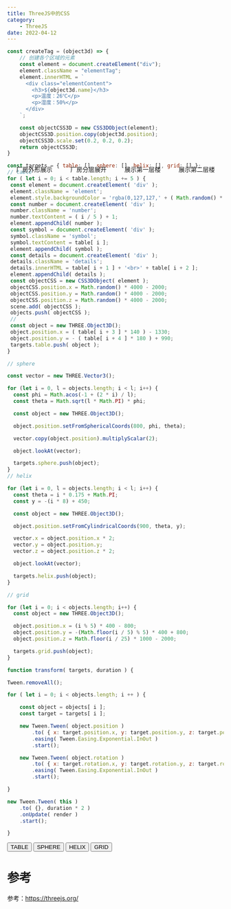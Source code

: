 ```yaml
---
title: ThreeJS中的CSS
category: 
    - ThreeJS
date: 2022-04-12
---
```



```js
const createTag = (object3d) => {
    // 创建各个区域的元素
    const element = document.createElement("div");
    element.className = "elementTag";
    element.innerHTML = `
      <div class="elementContent">
        <h3>${object3d.name}</h3>
        <p>温度：26℃</p>
        <p>湿度：50%</p>
      </div>
    `;

    const objectCSS3D = new CSS3DObject(element);
    objectCSS3D.position.copy(object3d.position);
    objectCSS3D.scale.set(0.2, 0.2, 0.2);
    return objectCSS3D;
}

```

<div class="scene" ref="sceneRef">
  <div class="btn-list">
    <div @click="showWall"><a>厂房外形展示</a></div>
    <div @click="showAll"><a>厂房分层展开</a></div>
    <div @click="showFloor1"><a>展示第一层楼</a></div>
    <div @click="showFloor2"><a>展示第二层楼</a></div>
  </div>
  <!-- <div class="css3d-render" ref="css3dRef"></div> -->
</div>

```js
const targets = { table: [], sphere: [], helix: [], grid: [] };
// table
for ( let i = 0; i < table.length; i += 5 ) {
 const element = document.createElement( 'div' );
 element.className = 'element';
 element.style.backgroundColor = 'rgba(0,127,127,' + ( Math.random() * 0.5 + 0.25 ) + ')';
 const number = document.createElement( 'div' );
 number.className = 'number';
 number.textContent = ( i / 5 ) + 1;
 element.appendChild( number );
 const symbol = document.createElement( 'div' );
 symbol.className = 'symbol';
 symbol.textContent = table[ i ];
 element.appendChild( symbol );
 const details = document.createElement( 'div' );
 details.className = 'details';
 details.innerHTML = table[ i + 1 ] + '<br>' + table[ i + 2 ];
 element.appendChild( details );
 const objectCSS = new CSS3DObject( element );
 objectCSS.position.x = Math.random() * 4000 - 2000;
 objectCSS.position.y = Math.random() * 4000 - 2000;
 objectCSS.position.z = Math.random() * 4000 - 2000;
 scene.add( objectCSS );
 objects.push( objectCSS );
 //
 const object = new THREE.Object3D();
 object.position.x = ( table[ i + 3 ] * 140 ) - 1330;
 object.position.y = - ( table[ i + 4 ] * 180 ) + 990;
 targets.table.push( object );
}

// sphere

const vector = new THREE.Vector3();

for (let i = 0, l = objects.length; i < l; i++) {
  const phi = Math.acos(-1 + (2 * i) / l);
  const theta = Math.sqrt(l * Math.PI) * phi;

  const object = new THREE.Object3D();

  object.position.setFromSphericalCoords(800, phi, theta);

  vector.copy(object.position).multiplyScalar(2);

  object.lookAt(vector);

  targets.sphere.push(object);
}
// helix

for (let i = 0, l = objects.length; i < l; i++) {
  const theta = i * 0.175 + Math.PI;
  const y = -(i * 8) + 450;

  const object = new THREE.Object3D();

  object.position.setFromCylindricalCoords(900, theta, y);

  vector.x = object.position.x * 2;
  vector.y = object.position.y;
  vector.z = object.position.z * 2;

  object.lookAt(vector);

  targets.helix.push(object);
}

// grid

for (let i = 0; i < objects.length; i++) {
  const object = new THREE.Object3D();

  object.position.x = (i % 5) * 400 - 800;
  object.position.y = -(Math.floor(i / 5) % 5) * 400 + 800;
  object.position.z = Math.floor(i / 25) * 1000 - 2000;

  targets.grid.push(object);
}

function transform( targets, duration ) {

Tween.removeAll();

for ( let i = 0; i < objects.length; i ++ ) {

    const object = objects[ i ];
    const target = targets[ i ];

    new Tween.Tween( object.position )
        .to( { x: target.position.x, y: target.position.y, z: target.position.z }, Math.random() * duration + duration )
        .easing( Tween.Easing.Exponential.InOut )
        .start();

    new Tween.Tween( object.rotation )
        .to( { x: target.rotation.x, y: target.rotation.y, z: target.rotation.z }, Math.random() * duration + duration )
        .easing( Tween.Easing.Exponential.InOut )
        .start();

}

new Tween.Tween( this )
    .to( {}, duration * 2 )
    .onUpdate( render )
    .start();

}
```

<div ref="elementTableRef" class="elementTable">
  <div id="menu">
   <button id="table">TABLE</button>
   <button id="sphere">SPHERE</button>
   <button id="helix">HELIX</button>
   <button id="grid">GRID</button>
  </div>
</div>

# 参考

参考：<https://threejs.org/>

<script setup>
import {ref,onMounted} from 'vue'
import * as THREE from 'three'
import gsap from "gsap";
// import  {Tween }from 'three/examples/jsm/libs/tween.module.js';
import { RGBELoader } from "three/examples/jsm/loaders/RGBELoader.js";
import { CSS3DRenderer } from "three/examples/jsm/renderers/CSS3DRenderer.js";
import { OrbitControls } from "three/examples/jsm/controls/OrbitControls.js";
import { FlyControls } from "three/examples/jsm/controls/FlyControls.js";
import { CSS3DObject } from "three/examples/jsm/renderers/CSS3DRenderer.js";
import { FirstPersonControls } from "three/examples/jsm/controls/FirstPersonControls.js";
import { GLTFLoader } from "three/examples/jsm/loaders/GLTFLoader.js";
import { DRACOLoader } from "three/examples/jsm/loaders/DRACOLoader.js";
// import Tween from 'three/addons/libs/tween.module.js';
import * as Tween from 'three/examples/jsm/libs/tween.module.js';
import { TrackballControls } from 'three/examples/jsm/controls/TrackballControls.js';
import Mitt from "mitt";

const eventHub = new Mitt();

const sceneRef = ref()
// const css3dRef = ref()
const showWall = () => {
  eventHub.emit("showWall");
};

const showFloor1 = () => {
  eventHub.emit("showFloor1");
};

const showFloor2 = () => {
  eventHub.emit("showFloor2");
};
let open = false;
const showAll = () => {
  if (open) {
    eventHub.emit("hideAll");
    open = false;
  } else {
    eventHub.emit("showAll");
    open = true;
  }
};

const initScene = () => {
    const scene = new THREE.Scene()
    const rgbeloader = new RGBELoader()

    rgbeloader.loadAsync('./assets/textures/2k.hdr').then(texture => {
        texture.mapping = THREE.EquirectangularReflectionMapping;
        scene.background = texture
        scene.environment = texture
    })

    const light = new THREE.DirectionalLight(0xffffff,2);
    light.position.set(10,100,10);
    scene.add(light)

    const camera = new THREE.PerspectiveCamera(75,2,1,10000)
    camera.position.set(100,100,300)
    scene.add(camera)
    const css3dRender = new CSS3DRenderer();
    css3dRender.setSize(sceneRef.value.offsetWidth,sceneRef.value.offsetWidth/2)
    const renderer = new THREE.WebGLRenderer({
      // 设置抗锯齿
      antialias: true,
      // 设置物理灯光模拟效果
      physicallyCorrectLights: true,
      // 设置对数深度缓冲区
      logarithmicDepthBuffer: true,
    });
    renderer.setSize(sceneRef.value.offsetWidth,sceneRef.value.offsetWidth/2)
    renderer.shadowMap.enabled = true
    renderer.toneMapping = THREE.ACESFilmicToneMapping;
    renderer.toneMappingExposure = 0.8;
    sceneRef.value.appendChild(renderer.domElement)

    css3dRender.domElement.style.position = 'absolute';
    css3dRender.domElement.style.top = '0'
    sceneRef.value.appendChild(css3dRender.domElement)

    renderer.render(scene,camera)
    const controls = new OrbitControls(camera,css3dRender.domElement)
    // 设置控制器阻尼
    controls.enableDamping = true;
    function animate(t) {
      controls.update();
      const elapsedTime = clock.getElapsedTime();
      requestAnimationFrame(animate);
      // 使用渲染器渲染相机看这个场景的内容渲染出来
      renderer.render(scene, camera);
      css3dRender.render(scene,camera)
    }

    animate();
    if(!__VUEPRESS_SSR__) {
      window.addEventListener("resize",()=>{
        camera.updateProjectionMatrix();
        renderer.setSize(sceneRef.value.offsetWidth,sceneRef.value.offsetWidth/2)
        renderer.setPixelRatio(window.devicePixelRatio)
      })
    }
    return {scene,controls,renderer,camera}
}

const clock = new THREE.Clock();
const initAnimate = (scene,controls,renderer,camera) => {
  const delta = clock.getDelta()
  controls.update();
  renderer.render(scene,camera)
  requestAnimationFrame(() => {
    initAnimate(controls)
  })
}

const createTag = (object3d) => {
    // 创建各个区域的元素
    const element = document.createElement("div");
    element.className = "elementTag";
    element.innerHTML = `
      <div class="elementContent">
        <h3>${object3d.name}</h3>
        <p>温度：26℃</p>
        <p>湿度：50%</p>
      </div>
    `;

    const objectCSS3D = new CSS3DObject(element);
    objectCSS3D.position.copy(object3d.position);
    objectCSS3D.scale.set(0.2, 0.2, 0.2);
    return objectCSS3D;
}

const createFactory = (scene) => {
    const gltfLoader = new GLTFLoader()
    const dracoLoader = new DRACOLoader()
    dracoLoader.setDecoderPath("/blog/draco/");
    dracoLoader.setDecoderConfig({type: "js"});
    dracoLoader.preload();
    gltfLoader.setDRACOLoader(dracoLoader);

    let floor1Group;
    let floor2Group;
    let wallGroup;
    const floor2Tags = []
    gltfLoader.load("./assets/models/floor2.glb",(gltf) => {
      console.log(gltf,'gltf')
        let array = ["小型会议室", "核心科技室", "科技展台", "设计总监办公室"];
        floor2Group = gltf.scene
        gltf.scene.traverse((child) => {
          if(child.isMesh) {
            child.material.emissiveIntensity = 15;
          }
          if(array.indexOf(child.name) != -1) {
            const css3dObject = createTag(child)
            css3dObject.visible = false
            floor2Tags.push(css3dObject)
            floor2Group.add(css3dObject);

          }
        })
        floor2Group.visible = false
        scene.add(floor2Group)
    })
    gltfLoader.load("./assets/models/floor1.glb",(gltf) => {
      floor1Group = gltf.scene;

      gltf.scene.traverse((child) => {
          if(child.isMesh) {
            child.material.emissiveIntensity = 5
          }
      })
      floor1Group.visible = false;
      scene.add(gltf.scene)
    })

    gltfLoader.load("./assets/models/wall.glb",(gltf) => {
      scene.add(gltf.scene)
      wallGroup = gltf.scene
    })
}

class Factory {
  constructor(scene,camera) {
    const gltfLoader = new GLTFLoader();
    const dracoLoader = new DRACOLoader();
    dracoLoader.setDecoderPath("/blog/draco/");
    dracoLoader.setDecoderConfig({ type: "js" });
    dracoLoader.preload();
    gltfLoader.setDRACOLoader(dracoLoader);

    this.scene = scene;
    this.floor1Group;
    this.floor2Group;
    this.wallGroup;
    this.floor2Tags = [];
    this.camera = camera

    gltfLoader.load("./assets/models/floor2.glb", (gltf) => {
      console.log('aaaa');
      this.floor2Group = gltf.scene;

      let array = ["小型会议室", "核心科技室", "科技展台", "设计总监办公室"];
      // 判断子元素是否是物体
      gltf.scene.traverse((child) => {
        if (child.isMesh) {
          // console.log(child);
          child.material.emissiveIntensity = 15;
          // child.receiveShadow = true;
          // child.castShadow = true;
        }
        if (array.indexOf(child.name) != -1) {
          // console.log("小型会议室", child);
          const css3dObject = this.createTag(child);
          css3dObject.visible = false;
          this.floor2Tags.push(css3dObject);
          this.floor2Group.add(css3dObject);
        }
      });
      this.floor2Group.visible = false;

      scene.add(this.floor2Group);
    },undefined,(err) => {
      console.log('floor err',err)
    })

    gltfLoader.load("./assets/models/floor1.glb", (gltf) => {
      console.log(gltf);
      this.floor1Group = gltf.scene;

      // 判断子元素是否是物体
      gltf.scene.traverse((child) => {
        if (child.isMesh) {
          // console.log(child);
          child.material.emissiveIntensity = 5;
          // child.receiveShadow = true;
          // child.castShadow = true;
        }
      });
      this.floor1Group.visible = false;
      scene.add(gltf.scene);
    });

    gltfLoader.load("./assets/models/wall.glb", (gltf) => {
      console.log(gltf);
      scene.add(gltf.scene);
      this.wallGroup = gltf.scene;
    });

    this.initEvent();
  }

  update(time) {
    if (this.mixer) {
      // console.log(time);
      this.mixer.update(time);
    }
  }

  createTag(object3d) {
    // 创建各个区域的元素
    const element = document.createElement("div");
    element.className = "elementTag";
    element.innerHTML = `
      <div class="elementContent">
        <h3>${object3d.name}</h3>
        <p>温度：26℃</p>
        <p>湿度：50%</p>
      </div>
    `;

    const objectCSS3D = new CSS3DObject(element);
    objectCSS3D.position.copy(object3d.position);
    objectCSS3D.scale.set(0.2, 0.2, 0.2);
    return objectCSS3D;
    // scene.add(objectCSS3D);
  }

  showFloor1() {
    this.floor1Group.visible = true;
  }
  showFloor2() {
    this.floor2Group.visible = true;
    // this.fighterGroup.visible = true;
    this.floor2Tags.forEach((tag) => {
      tag.visible = true;
    });
  }

  hideFloor1() {
    this.floor1Group.visible = false;
  }
  hideFloor2() {
    this.floor2Group.visible = false;
    // this.fighterGroup.visible = false;
    this.floor2Tags.forEach((tag) => {
      tag.visible = false;
    });
  }

  hideWall() {
    this.wallGroup.visible = false;
  }
  showWall() {
    this.wallGroup.visible = true;
  }
  initEvent() {
    eventHub.on("showFloor1", () => {
      this.showFloor1();
      this.hideWall();
      this.hideFloor2();
    });
    eventHub.on("showFloor2", () => {
      this.showFloor2();
      this.hideWall();
      this.hideFloor1();
    });
    eventHub.on("showWall", () => {
      this.showWall();
      this.hideFloor1();
      this.hideFloor2();
    });
    eventHub.on("showAll", () => {
      this.showFloor1();
      this.showFloor2();
      this.showWall();
      gsap.to(this.wallGroup.position, {
        y: 200,
        duration: 1,
      });
      gsap.to(this.floor2Group.position, {
        y: 50,
        duration: 1,
        delay: 1,
      });
    });
    eventHub.on("hideAll", () => {
      gsap.to(this.wallGroup.position, {
        y: 0,
        duration: 1,
        delay: 1,
        onComplete: () => {
          this.hideFloor1();
          this.hideFloor2();
        },
      });
      gsap.to(this.floor2Group.position, {
        y: 0,
        duration: 1,
      });
    });
  }

}

const elementTableRef = ref()

const initElementTable = () => {
            let camera, scene, renderer;
   let controls;

   const objects = [];
   const targets = { table: [], sphere: [], helix: [], grid: [] };
    camera = new THREE.PerspectiveCamera( 40, window.innerWidth / window.innerHeight, 1, 10000 );
    camera.position.z = 3000;

    scene = new THREE.Scene();
                scene.background =new THREE.Color(0x000000);

    // table

    for ( let i = 0; i < table.length; i += 5 ) {

     const element = document.createElement( 'div' );
     element.className = 'element';
     element.style.backgroundColor = 'rgba(0,127,127,' + ( Math.random() * 0.5 + 0.25 ) + ')';

     const number = document.createElement( 'div' );
     number.className = 'number';
     number.textContent = ( i / 5 ) + 1;
     element.appendChild( number );

     const symbol = document.createElement( 'div' );
     symbol.className = 'symbol';
     symbol.textContent = table[ i ];
     element.appendChild( symbol );

     const details = document.createElement( 'div' );
     details.className = 'details';
     details.innerHTML = table[ i + 1 ] + '<br>' + table[ i + 2 ];
     element.appendChild( details );

     const objectCSS = new CSS3DObject( element );
     objectCSS.position.x = Math.random() * 4000 - 2000;
     objectCSS.position.y = Math.random() * 4000 - 2000;
     objectCSS.position.z = Math.random() * 4000 - 2000;
     scene.add( objectCSS );

     objects.push( objectCSS );

     //

     const object = new THREE.Object3D();
     object.position.x = ( table[ i + 3 ] * 140 ) - 1330;
     object.position.y = - ( table[ i + 4 ] * 180 ) + 990;

     targets.table.push( object );

    }
    // sphere

    const vector = new THREE.Vector3();

    for ( let i = 0, l = objects.length; i < l; i ++ ) {

     const phi = Math.acos( - 1 + ( 2 * i ) / l );
     const theta = Math.sqrt( l * Math.PI ) * phi;

     const object = new THREE.Object3D();

     object.position.setFromSphericalCoords( 800, phi, theta );

     vector.copy( object.position ).multiplyScalar( 2 );

     object.lookAt( vector );

     targets.sphere.push( object );

    }
    // helix

    for ( let i = 0, l = objects.length; i < l; i ++ ) {

     const theta = i * 0.175 + Math.PI;
     const y = - ( i * 8 ) + 450;

     const object = new THREE.Object3D();

     object.position.setFromCylindricalCoords( 900, theta, y );

     vector.x = object.position.x * 2;
     vector.y = object.position.y;
     vector.z = object.position.z * 2;

     object.lookAt( vector );

     targets.helix.push( object );

    }

    // grid

    for ( let i = 0; i < objects.length; i ++ ) {

     const object = new THREE.Object3D();

     object.position.x = ( ( i % 5 ) * 400 ) - 800;
     object.position.y = ( - ( Math.floor( i / 5 ) % 5 ) * 400 ) + 800;
     object.position.z = ( Math.floor( i / 25 ) ) * 1000 - 2000;

     targets.grid.push( object );

    }
     renderer = new CSS3DRenderer();
                renderer.setSize(elementTableRef.value.offsetWidth,elementTableRef.value.offsetWidth/2);
                elementTableRef.value.appendChild(renderer.domElement)

    controls = new TrackballControls( camera, renderer.domElement );
    controls.minDistance = 500;
    controls.maxDistance = 6000;
    controls.addEventListener( 'change', render );
    const buttonTable = document.getElementById( 'table' );
    buttonTable.addEventListener( 'click', function () {

     transform( targets.table, 2000 );

    } );

    const buttonSphere = document.getElementById( 'sphere' );
    buttonSphere.addEventListener( 'click', function () {

     transform( targets.sphere, 2000 );

    } );

    const buttonHelix = document.getElementById( 'helix' );
    buttonHelix.addEventListener( 'click', function () {

     transform( targets.helix, 2000 );

    } );

    const buttonGrid = document.getElementById( 'grid' );
    buttonGrid.addEventListener( 'click', function () {

     transform( targets.grid, 2000 );

    } );

    transform( targets.table, 2000 );

    //

    window.addEventListener( 'resize', onWindowResize );

   function transform( targets, duration ) {

    Tween.removeAll();

    for ( let i = 0; i < objects.length; i ++ ) {

     const object = objects[ i ];
     const target = targets[ i ];

     new Tween.Tween( object.position )
      .to( { x: target.position.x, y: target.position.y, z: target.position.z }, Math.random() * duration + duration )
      .easing( Tween.Easing.Exponential.InOut )
      .start();

     new Tween.Tween( object.rotation )
      .to( { x: target.rotation.x, y: target.rotation.y, z: target.rotation.z }, Math.random() * duration + duration )
      .easing( Tween.Easing.Exponential.InOut )
      .start();

    }

    new Tween.Tween( this )
     .to( {}, duration * 2 )
     .onUpdate( render )
     .start();

   }

   function onWindowResize() {

    renderer.setSize(elementTableRef.value.offsetWidth,elementTableRef.value.offsetWidth/2);

    render();

   }

   function animate() {

    requestAnimationFrame( animate );

    Tween.update();

    controls.update();

   }

   function render() {

    renderer.render( scene, camera );

   }
            animate()
}

onMounted(()=>{
  const {scene,controls,renderer,camera} = initScene()
  const city = new Factory(scene)

  initElementTable()
})
   const table = [
    'H', 'Hydrogen', '1.00794', 1, 1,
    'He', 'Helium', '4.002602', 18, 1,
    'Li', 'Lithium', '6.941', 1, 2,
    'Be', 'Beryllium', '9.012182', 2, 2,
    'B', 'Boron', '10.811', 13, 2,
    'C', 'Carbon', '12.0107', 14, 2,
    'N', 'Nitrogen', '14.0067', 15, 2,
    'O', 'Oxygen', '15.9994', 16, 2,
    'F', 'Fluorine', '18.9984032', 17, 2,
    'Ne', 'Neon', '20.1797', 18, 2,
    'Na', 'Sodium', '22.98976...', 1, 3,
    'Mg', 'Magnesium', '24.305', 2, 3,
    'Al', 'Aluminium', '26.9815386', 13, 3,
    'Si', 'Silicon', '28.0855', 14, 3,
    'P', 'Phosphorus', '30.973762', 15, 3,
    'S', 'Sulfur', '32.065', 16, 3,
    'Cl', 'Chlorine', '35.453', 17, 3,
    'Ar', 'Argon', '39.948', 18, 3,
    'K', 'Potassium', '39.948', 1, 4,
    'Ca', 'Calcium', '40.078', 2, 4,
    'Sc', 'Scandium', '44.955912', 3, 4,
    'Ti', 'Titanium', '47.867', 4, 4,
    'V', 'Vanadium', '50.9415', 5, 4,
    'Cr', 'Chromium', '51.9961', 6, 4,
    'Mn', 'Manganese', '54.938045', 7, 4,
    'Fe', 'Iron', '55.845', 8, 4,
    'Co', 'Cobalt', '58.933195', 9, 4,
    'Ni', 'Nickel', '58.6934', 10, 4,
    'Cu', 'Copper', '63.546', 11, 4,
    'Zn', 'Zinc', '65.38', 12, 4,
    'Ga', 'Gallium', '69.723', 13, 4,
    'Ge', 'Germanium', '72.63', 14, 4,
    'As', 'Arsenic', '74.9216', 15, 4,
    'Se', 'Selenium', '78.96', 16, 4,
    'Br', 'Bromine', '79.904', 17, 4,
    'Kr', 'Krypton', '83.798', 18, 4,
    'Rb', 'Rubidium', '85.4678', 1, 5,
    'Sr', 'Strontium', '87.62', 2, 5,
    'Y', 'Yttrium', '88.90585', 3, 5,
    'Zr', 'Zirconium', '91.224', 4, 5,
    'Nb', 'Niobium', '92.90628', 5, 5,
    'Mo', 'Molybdenum', '95.96', 6, 5,
    'Tc', 'Technetium', '(98)', 7, 5,
    'Ru', 'Ruthenium', '101.07', 8, 5,
    'Rh', 'Rhodium', '102.9055', 9, 5,
    'Pd', 'Palladium', '106.42', 10, 5,
    'Ag', 'Silver', '107.8682', 11, 5,
    'Cd', 'Cadmium', '112.411', 12, 5,
    'In', 'Indium', '114.818', 13, 5,
    'Sn', 'Tin', '118.71', 14, 5,
    'Sb', 'Antimony', '121.76', 15, 5,
    'Te', 'Tellurium', '127.6', 16, 5,
    'I', 'Iodine', '126.90447', 17, 5,
    'Xe', 'Xenon', '131.293', 18, 5,
    'Cs', 'Caesium', '132.9054', 1, 6,
    'Ba', 'Barium', '132.9054', 2, 6,
    'La', 'Lanthanum', '138.90547', 4, 9,
    'Ce', 'Cerium', '140.116', 5, 9,
    'Pr', 'Praseodymium', '140.90765', 6, 9,
    'Nd', 'Neodymium', '144.242', 7, 9,
    'Pm', 'Promethium', '(145)', 8, 9,
    'Sm', 'Samarium', '150.36', 9, 9,
    'Eu', 'Europium', '151.964', 10, 9,
    'Gd', 'Gadolinium', '157.25', 11, 9,
    'Tb', 'Terbium', '158.92535', 12, 9,
    'Dy', 'Dysprosium', '162.5', 13, 9,
    'Ho', 'Holmium', '164.93032', 14, 9,
    'Er', 'Erbium', '167.259', 15, 9,
    'Tm', 'Thulium', '168.93421', 16, 9,
    'Yb', 'Ytterbium', '173.054', 17, 9,
    'Lu', 'Lutetium', '174.9668', 18, 9,
    'Hf', 'Hafnium', '178.49', 4, 6,
    'Ta', 'Tantalum', '180.94788', 5, 6,
    'W', 'Tungsten', '183.84', 6, 6,
    'Re', 'Rhenium', '186.207', 7, 6,
    'Os', 'Osmium', '190.23', 8, 6,
    'Ir', 'Iridium', '192.217', 9, 6,
    'Pt', 'Platinum', '195.084', 10, 6,
    'Au', 'Gold', '196.966569', 11, 6,
    'Hg', 'Mercury', '200.59', 12, 6,
    'Tl', 'Thallium', '204.3833', 13, 6,
    'Pb', 'Lead', '207.2', 14, 6,
    'Bi', 'Bismuth', '208.9804', 15, 6,
    'Po', 'Polonium', '(209)', 16, 6,
    'At', 'Astatine', '(210)', 17, 6,
    'Rn', 'Radon', '(222)', 18, 6,
    'Fr', 'Francium', '(223)', 1, 7,
    'Ra', 'Radium', '(226)', 2, 7,
    'Ac', 'Actinium', '(227)', 4, 10,
    'Th', 'Thorium', '232.03806', 5, 10,
    'Pa', 'Protactinium', '231.0588', 6, 10,
    'U', 'Uranium', '238.02891', 7, 10,
    'Np', 'Neptunium', '(237)', 8, 10,
    'Pu', 'Plutonium', '(244)', 9, 10,
    'Am', 'Americium', '(243)', 10, 10,
    'Cm', 'Curium', '(247)', 11, 10,
    'Bk', 'Berkelium', '(247)', 12, 10,
    'Cf', 'Californium', '(251)', 13, 10,
    'Es', 'Einstenium', '(252)', 14, 10,
    'Fm', 'Fermium', '(257)', 15, 10,
    'Md', 'Mendelevium', '(258)', 16, 10,
    'No', 'Nobelium', '(259)', 17, 10,
    'Lr', 'Lawrencium', '(262)', 18, 10,
    'Rf', 'Rutherfordium', '(267)', 4, 7,
    'Db', 'Dubnium', '(268)', 5, 7,
    'Sg', 'Seaborgium', '(271)', 6, 7,
    'Bh', 'Bohrium', '(272)', 7, 7,
    'Hs', 'Hassium', '(270)', 8, 7,
    'Mt', 'Meitnerium', '(276)', 9, 7,
    'Ds', 'Darmstadium', '(281)', 10, 7,
    'Rg', 'Roentgenium', '(280)', 11, 7,
    'Cn', 'Copernicium', '(285)', 12, 7,
    'Nh', 'Nihonium', '(286)', 13, 7,
    'Fl', 'Flerovium', '(289)', 14, 7,
    'Mc', 'Moscovium', '(290)', 15, 7,
    'Lv', 'Livermorium', '(293)', 16, 7,
    'Ts', 'Tennessine', '(294)', 17, 7,
    'Og', 'Oganesson', '(294)', 18, 7
   ];
</script>
<style lang="scss" scoped>
  .scene {
    position:relative;
    .btn-list {
      position:absolute;
      width:100%;
      display:flex;
      z-index:11;
      >div {
        flex:1;
        text-align:center;
        color: #1976D2;
        padding:5px 0;
        cursor:pointer;
      }
    }
    .css3d-render {
        position:absolute;
        left:0;
        top:0;
    }

  }

:deep(.scene){
     .elementTag::before {
  content: "";
  display: block;
  position: absolute;
  width: 100px;
  height: 1px;
  background: rgb(127 177 255 / 75%);
  bottom: 0;
  right: -100px;
  transform: rotate(30deg);
  transform-origin: 0 0;
}

.elementTag::after {
  content: "";
  display: block;
  position: absolute;
  width: 20px;
  height: 20px;
  border-radius: 50%;
  background: rgb(127 177 255 / 75%);
  bottom: -65px;
  right: -105px;
}

.elementContent {
  background-color: rgba(20, 143, 221, 0.68);
  box-shadow: 0 0 12px rgba(0, 128, 255, 0.75);
  border: 1px solid rgba(127, 177, 255, 0.75);
  padding: 20px;
  color: #efefef;
}

.elementContent h3 {
  font-size: 20px;
  font-weight: bold;
  margin: 0;
}
  .elementTag {
  position: relative;
  left: -30px;
  top: 15px;
}
  }

:deep(.elementTable) {
    position:relative;
    background:#000;
     #menu {
    position: absolute;
    bottom: 20px;
    width: 100%;
                 z-index:11;
    text-align: center;
            .element {
    width: 120px;
    height: 160px;
    box-shadow: 0px 0px 12px rgba(0,255,255,0.5);
    border: 1px solid rgba(127,255,255,0.25);
    font-family: Helvetica, sans-serif;
    text-align: center;
    line-height: normal;
    cursor: default;

   }

   .element:hover {
    box-shadow: 0px 0px 12px rgba(0,255,255,0.75);
    border: 1px solid rgba(127,255,255,0.75);
   }

    .element .number {
     position: absolute;
     top: 20px;
     right: 20px;
     font-size: 12px;
     color: rgba(127,255,255,0.75);
    }

    .element .symbol {
     position: absolute;
     top: 40px;
     left: 0px;
     right: 0px;
     font-size: 60px;
     font-weight: bold;
     color: rgba(255,255,255,0.75);
     text-shadow: 0 0 10px rgba(0,255,255,0.95);
    }

    .element .details {
     position: absolute;
     bottom: 15px;
     left: 0px;
     right: 0px;
     font-size: 12px;
     color: rgba(127,255,255,0.75);
    }

   button {
    color: rgba(127,255,255,0.75);
    background: transparent;
    outline: 1px solid rgba(127,255,255,0.75);
    border: 0px;
    padding: 5px 10px;
    cursor: pointer;
   }

   button:hover {
    background-color: rgba(0,255,255,0.5);
   }

   button:active {
    color: #000000;
    background-color: rgba(0,255,255,0.75);
   }  
   }

}
</style>
